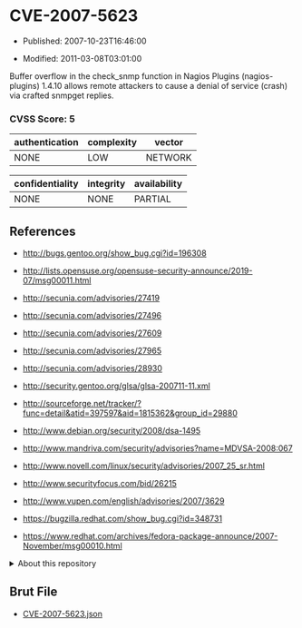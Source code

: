 # CVE-2007-5623

- Published: 2007-10-23T16:46:00

- Modified: 2011-03-08T03:01:00

Buffer overflow in the check_snmp function in Nagios Plugins (nagios-plugins) 1.4.10 allows remote attackers to cause a denial of service (crash) via crafted snmpget replies.

### CVSS Score: **5**

| authentication | complexity | vector |
| --- | --- | --- |
| NONE | LOW | NETWORK |

| confidentiality | integrity | availability |
| --- | --- | --- |
| NONE | NONE | PARTIAL |

## References

* http://bugs.gentoo.org/show_bug.cgi?id=196308

* http://lists.opensuse.org/opensuse-security-announce/2019-07/msg00011.html

* http://secunia.com/advisories/27419

* http://secunia.com/advisories/27496

* http://secunia.com/advisories/27609

* http://secunia.com/advisories/27965

* http://secunia.com/advisories/28930

* http://security.gentoo.org/glsa/glsa-200711-11.xml

* http://sourceforge.net/tracker/?func=detail&atid=397597&aid=1815362&group_id=29880

* http://www.debian.org/security/2008/dsa-1495

* http://www.mandriva.com/security/advisories?name=MDVSA-2008:067

* http://www.novell.com/linux/security/advisories/2007_25_sr.html

* http://www.securityfocus.com/bid/26215

* http://www.vupen.com/english/advisories/2007/3629

* https://bugzilla.redhat.com/show_bug.cgi?id=348731

* https://www.redhat.com/archives/fedora-package-announce/2007-November/msg00010.html

<details>
<summary>About this repository</summary> 

  This repository is part of the project [Live Hack CVE](https://github.com/Live-Hack-CVE). Main website can be found [www.live-hack.org](https://www.live-hack.org) 
  
  Made by [Sn0wAlice](https://github.com/Sn0wAlice) for the people that care about security and need to have a feed of the latest CVEs. Hope you enjoy it, don't forget to star the repo and follow me on [Twitter](https://twitter.com/Sn0wAlice) and [Github](https://github.com/Sn0wAlice). And that is my [personnal website](https://www.alice-snow.me/)

  - [Home Page](https://github.com/Live-Hack-CVE)
  - [Framework](https://github.com/Live-Hack-CVE/cve-framework)
  - [CVE database](https://github.com/Live-Hack-CVE/full_database)
  - [Changelog](https://github.com/Live-Hack-CVE/Changelog)
</details>

## Brut File

* [CVE-2007-5623.json](https://raw.githubusercontent.com/Live-Hack-CVE/full_database/main/cves/2007/CVE-2007-5623.json)

